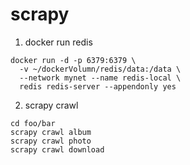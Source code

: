 # scrapy

1. docker run redis
```shell
docker run -d -p 6379:6379 \
  -v ~/dockerVolumn/redis/data:/data \
  --network mynet --name redis-local \
  redis redis-server --appendonly yes
```

2. scrapy crawl
```shell
cd foo/bar
scrapy crawl album
scrapy crawl photo
scrapy crawl download
```

